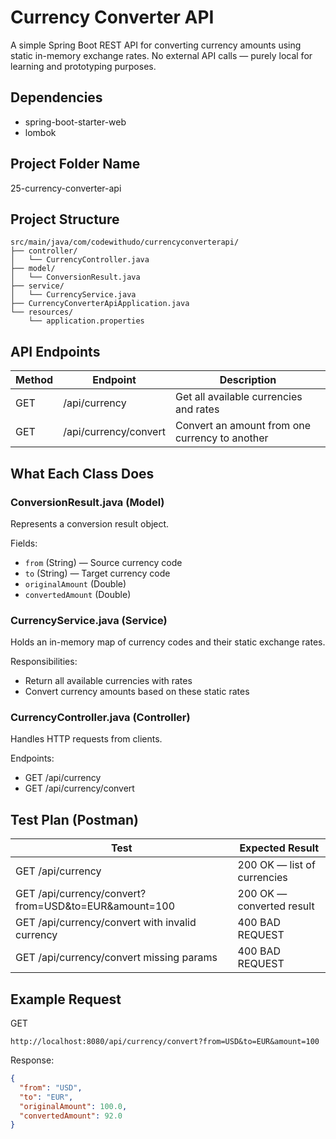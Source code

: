 # Currency Converter API
A simple Spring Boot REST API for converting currency amounts using static in-memory exchange rates. No external API calls — purely local for learning and prototyping purposes.

## Dependencies
- spring-boot-starter-web
- lombok

## Project Folder Name
25-currency-converter-api

## Project Structure
```
src/main/java/com/codewithudo/currencyconverterapi/
├── controller/
│   └── CurrencyController.java
├── model/
│   └── ConversionResult.java
├── service/
│   └── CurrencyService.java
├── CurrencyConverterApiApplication.java
└── resources/
    └── application.properties
```

## API Endpoints
| Method | Endpoint                          | Description                                     |
|--------|-----------------------------------|-------------------------------------------------|
| GET    | /api/currency                     | Get all available currencies and rates          |
| GET    | /api/currency/convert             | Convert an amount from one currency to another  |

## What Each Class Does

### ConversionResult.java (Model)
Represents a conversion result object.

Fields:
- `from` (String) — Source currency code
- `to` (String) — Target currency code
- `originalAmount` (Double)
- `convertedAmount` (Double)

### CurrencyService.java (Service)
Holds an in-memory map of currency codes and their static exchange rates.

Responsibilities:
- Return all available currencies with rates
- Convert currency amounts based on these static rates

### CurrencyController.java (Controller)
Handles HTTP requests from clients.

Endpoints:
- GET /api/currency
- GET /api/currency/convert

## Test Plan (Postman)
| Test                                                      | Expected Result                                  |
|-----------------------------------------------------------|-------------------------------------------------|
| GET /api/currency                                         | 200 OK — list of currencies                     |
| GET /api/currency/convert?from=USD&to=EUR&amount=100   | 200 OK — converted result                        |
| GET /api/currency/convert with invalid currency          | 400 BAD REQUEST                                  |
| GET /api/currency/convert missing params                 | 400 BAD REQUEST                                  |

## Example Request
GET
```
http://localhost:8080/api/currency/convert?from=USD&to=EUR&amount=100
```
Response:
```json
{
  "from": "USD",
  "to": "EUR",
  "originalAmount": 100.0,
  "convertedAmount": 92.0
}
```